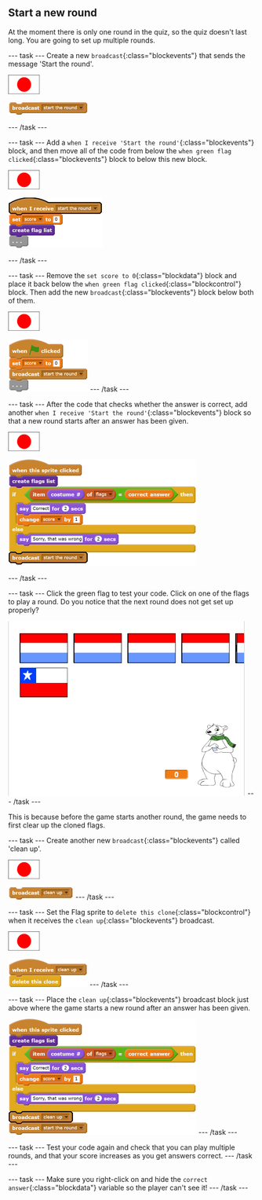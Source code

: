 ## Start a new round

At the moment there is only one round in the quiz, so the quiz doesn't last long. You are going to set up multiple rounds.

--- task ---
Create a new `broadcast`{:class="blockevents"} that sends the message 'Start the round'.

![Flag sprite](images/flag-sprite.png)

![blocks_1545218464_842496](images/blocks_1545218464_842496.png)

--- /task ---

--- task ---
Add a `when I receive 'Start the round'`{:class="blockevents"} block, and then move all of the code from below the `when green flag clicked`{:class="blockevents"} block to below this new block.

![Flag sprite](images/flag-sprite.png)


![blocks_1545218467_1248424](images/blocks_1545218467_1248424.png)

--- /task ---

--- task ---
Remove the `set score to 0`{:class="blockdata"} block and place it back below the `when green flag clicked`{:class="blockcontrol"} block. Then add the new `broadcast`{:class="blockevents"} block below both of them.

![Flag sprite](images/flag-sprite.png)

![blocks_1545218468_2146442](images/blocks_1545218468_2146442.png)
--- /task ---

--- task ---
After the code that checks whether the answer is correct, add another `when I receive 'Start the round'`{:class="blockevents"} block so that a new round starts after an answer has been given.

![Flag sprite](images/flag-sprite.png)

![blocks_1545218469_273642](images/blocks_1545218469_273642.png)

--- /task ---

--- task ---
Click the green flag to test your code. Click on one of the flags to play a round. Do you notice that the next round does not get set up properly?

![Next round does not work](images/next-round-does-not-work.png)
--- /task ---

This is because before the game starts another round, the game needs to first clear up the cloned flags.

--- task ---
Create another new `broadcast`{:class="blockevents"} called 'clean up'.

![Flag sprite](images/flag-sprite.png)

![blocks_1545218470_4310997](images/blocks_1545218470_4310997.png)
--- /task ---

--- task ---
Set the Flag sprite to `delete this clone`{:class="blockcontrol"} when it receives the `clean up`{:class="blockevents"} broadcast.

![Flag sprite](images/flag-sprite.png)

![blocks_1545218471_5536282](images/blocks_1545218471_5536282.png)
--- /task ---

--- task ---
Place the `clean up`{:class="blockevents"} broadcast block just above where the game starts a new round after an answer has been given.

![blocks_1545218472_6182592](images/blocks_1545218472_6182592.png)
--- /task ---

--- task ---
Test your code again and check that you can play multiple rounds, and that your score increases as you get answers correct.
--- /task ---

--- task ---
Make sure you right-click on and hide the `correct answer`{:class="blockdata"} variable so the player can't see it!
--- /task ---
